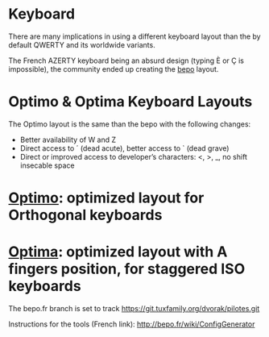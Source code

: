# Keyboard

There are many implications in using a different keyboard layout than
the by default QWERTY and its worldwide variants. 

The French AZERTY keyboard being an absurd design (typing È or Ç is impossible), the community ended up creating the [bepo](bepo.fr) layout.

# Optimo & Optima Keyboard Layouts

The Optimo layout is the same than the bepo with the following changes:
* Better availability of W and Z
* Direct access to ´ (dead acute), better access to \` (dead grave)
* Direct or improved access to developer’s characters: <, >, \_,
  no shift insecable space

# [Optimo](optimo): optimized layout for Orthogonal keyboards
# [Optima](optima): optimized layout with A fingers position, for staggered ISO keyboards

The bepo.fr branch is set to track https://git.tuxfamily.org/dvorak/pilotes.git

Instructions for the tools (French link): http://bepo.fr/wiki/ConfigGenerator
